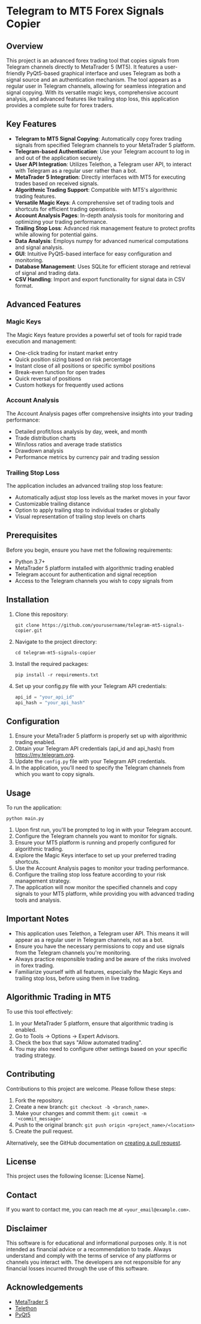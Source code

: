 # Telegram to MT5 Forex Signals Copier

## Overview

This project is an advanced forex trading tool that copies signals from Telegram channels directly to MetaTrader 5 (MT5). It features a user-friendly PyQt5-based graphical interface and uses Telegram as both a signal source and an authentication mechanism. The tool appears as a regular user in Telegram channels, allowing for seamless integration and signal copying. With its versatile magic keys, comprehensive account analysis, and advanced features like trailing stop loss, this application provides a complete suite for forex traders.

## Key Features

- **Telegram to MT5 Signal Copying**: Automatically copy forex trading signals from specified Telegram channels to your MetaTrader 5 platform.
- **Telegram-based Authentication**: Use your Telegram account to log in and out of the application securely.
- **User API Integration**: Utilizes Telethon, a Telegram user API, to interact with Telegram as a regular user rather than a bot.
- **MetaTrader 5 Integration**: Directly interfaces with MT5 for executing trades based on received signals.
- **Algorithmic Trading Support**: Compatible with MT5's algorithmic trading features.
- **Versatile Magic Keys**: A comprehensive set of trading tools and shortcuts for efficient trading operations.
- **Account Analysis Pages**: In-depth analysis tools for monitoring and optimizing your trading performance.
- **Trailing Stop Loss**: Advanced risk management feature to protect profits while allowing for potential gains.
- **Data Analysis**: Employs numpy for advanced numerical computations and signal analysis.
- **GUI**: Intuitive PyQt5-based interface for easy configuration and monitoring.
- **Database Management**: Uses SQLite for efficient storage and retrieval of signal and trading data.
- **CSV Handling**: Import and export functionality for signal data in CSV format.

## Advanced Features

### Magic Keys
The Magic Keys feature provides a powerful set of tools for rapid trade execution and management:
- One-click trading for instant market entry
- Quick position sizing based on risk percentage
- Instant close of all positions or specific symbol positions
- Break-even function for open trades
- Quick reversal of positions
- Custom hotkeys for frequently used actions

### Account Analysis
The Account Analysis pages offer comprehensive insights into your trading performance:
- Detailed profit/loss analysis by day, week, and month
- Trade distribution charts
- Win/loss ratios and average trade statistics
- Drawdown analysis
- Performance metrics by currency pair and trading session

### Trailing Stop Loss
The application includes an advanced trailing stop loss feature:
- Automatically adjust stop loss levels as the market moves in your favor
- Customizable trailing distance
- Option to apply trailing stop to individual trades or globally
- Visual representation of trailing stop levels on charts

## Prerequisites

Before you begin, ensure you have met the following requirements:

- Python 3.7+
- MetaTrader 5 platform installed with algorithmic trading enabled
- Telegram account for authentication and signal reception
- Access to the Telegram channels you wish to copy signals from

## Installation

1. Clone this repository:
   ```
   git clone https://github.com/yourusername/telegram-mt5-signals-copier.git
   ```

2. Navigate to the project directory:
   ```
   cd telegram-mt5-signals-copier
   ```

3. Install the required packages:
   ```
   pip install -r requirements.txt
   ```

4. Set up your config.py file with your Telegram API credentials:
   ```python
   api_id = "your_api_id"
   api_hash = "your_api_hash"
   ```

## Configuration

1. Ensure your MetaTrader 5 platform is properly set up with algorithmic trading enabled.
2. Obtain your Telegram API credentials (api_id and api_hash) from https://my.telegram.org.
3. Update the `config.py` file with your Telegram API credentials.
4. In the application, you'll need to specify the Telegram channels from which you want to copy signals.

## Usage

To run the application:

```
python main.py
```

1. Upon first run, you'll be prompted to log in with your Telegram account.
2. Configure the Telegram channels you want to monitor for signals.
3. Ensure your MT5 platform is running and properly configured for algorithmic trading.
4. Explore the Magic Keys interface to set up your preferred trading shortcuts.
5. Use the Account Analysis pages to monitor your trading performance.
6. Configure the trailing stop loss feature according to your risk management strategy.
7. The application will now monitor the specified channels and copy signals to your MT5 platform, while providing you with advanced trading tools and analysis.

## Important Notes

- This application uses Telethon, a Telegram user API. This means it will appear as a regular user in Telegram channels, not as a bot.
- Ensure you have the necessary permissions to copy and use signals from the Telegram channels you're monitoring.
- Always practice responsible trading and be aware of the risks involved in forex trading.
- Familiarize yourself with all features, especially the Magic Keys and trailing stop loss, before using them in live trading.

## Algorithmic Trading in MT5

To use this tool effectively:

1. In your MetaTrader 5 platform, ensure that algorithmic trading is enabled.
2. Go to Tools -> Options -> Expert Advisors.
3. Check the box that says "Allow automated trading".
4. You may also need to configure other settings based on your specific trading strategy.

## Contributing

Contributions to this project are welcome. Please follow these steps:

1. Fork the repository.
2. Create a new branch: `git checkout -b <branch_name>`.
3. Make your changes and commit them: `git commit -m '<commit_message>'`
4. Push to the original branch: `git push origin <project_name>/<location>`
5. Create the pull request.

Alternatively, see the GitHub documentation on [creating a pull request](https://help.github.com/articles/creating-a-pull-request/).

## License

This project uses the following license: [License Name].

## Contact

If you want to contact me, you can reach me at `<your_email@example.com>`.

## Disclaimer

This software is for educational and informational purposes only. It is not intended as financial advice or a recommendation to trade. Always understand and comply with the terms of service of any platforms or channels you interact with. The developers are not responsible for any financial losses incurred through the use of this software.

## Acknowledgements

- [MetaTrader 5](https://www.metatrader5.com/)
- [Telethon](https://docs.telethon.dev/en/latest/)
- [PyQt5](https://www.riverbankcomputing.com/software/pyqt/)
